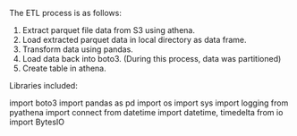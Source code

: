 The ETL process is as follows:

1. Extract parquet file data from S3 using athena.
2. Load extracted parquet data in local directory as data frame.
3. Transform data using pandas.
4. Load data back into boto3. (During this process, data was partitioned)
5. Create table in athena.

Libraries included:

import boto3
import pandas as pd
import os
import sys
import logging
from pyathena import connect
from datetime import datetime, timedelta
from io import BytesIO
